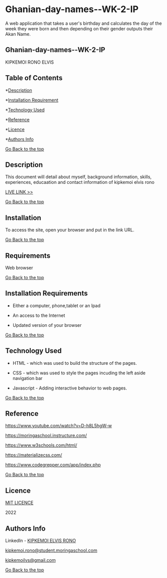 # Ghanian-day-names--WK-2-IP
A web application that takes a user's birthday and calculates the day of the week they were born and then depending on their gender outputs their Akan Name. 
## Ghanian-day-names--WK-2-IP


KIPKEMOI RONO ELVIS


## Table of Contents

*[Description](#Description)


*[Installation Requirement](#Installation-Requirement)


*[Technology Used](#Technology-Used)


*[Reference](#Reference)


*[Licence](#Licence)


*[Authors Info](#Authors-Info)





[Go Back to the top](#Ghanian-day-names--WK-2-IP)
## Description
This document will detail about myself, background information, skills, experiences, educaation and contact information of kipkemoi elvis rono

[LIVE LINK >>](https://dynastyelvis.github.io/sUBMISSION-2-Independent-Project---Portfolio-Landing-Page/)


[Go Back to the top](#Ghanian-day-names--WK-2-IP)

## Installation

To access the site, open your browser and put in the link URL.

[Go Back to the top](#Ghanian-day-names--WK-2-IP)
## Requirements

Web browser

[Go Back to the top](#Ghanian-day-names--WK-2-IP)

## Installation Requirements

* Either a computer, phone,tablet or an Ipad

* An access to the Internet

* Updated version of your browser

[Go Back to the top](#Ghanian-day-names--WK-2-IP)

## Technology Used
* HTML - which was used to build the structure of the pages.

* CSS - which was used to style the pages incuding the left aside navigation bar

* Javascript - Adding interactive behavior to web pages.

[Go Back to the top](#Ghanian-day-names--WK-2-IP)

## Reference
https://www.youtube.com/watch?v=D-h8L5hgW-w

https://moringaschool.instructure.com/ 

https://www.w3schools.com/html/

https://materializecss.com/

https://www.codegrepper.com/app/index.php

[Go Back to the top](#Ghanian-day-names--WK-2-IP)

## Licence

[MIT LICENCE](https://github.com/DynastyElvis/sUBMISSION-2-Independent-Project---Portfolio-Landing-Page/blob/main/LICENSE)

2022

## Authors Info
LinkedIn - [KIPKEMOI ELVIS RONO](https://www.linkedin.com/in/elvis-rono-aa3548209/)

kipkemoi.rono@student.moringaschool.com

kipkemoilvs@gmail.com

[Go Back to the top](#Ghanian-day-names--WK-2-IP)

